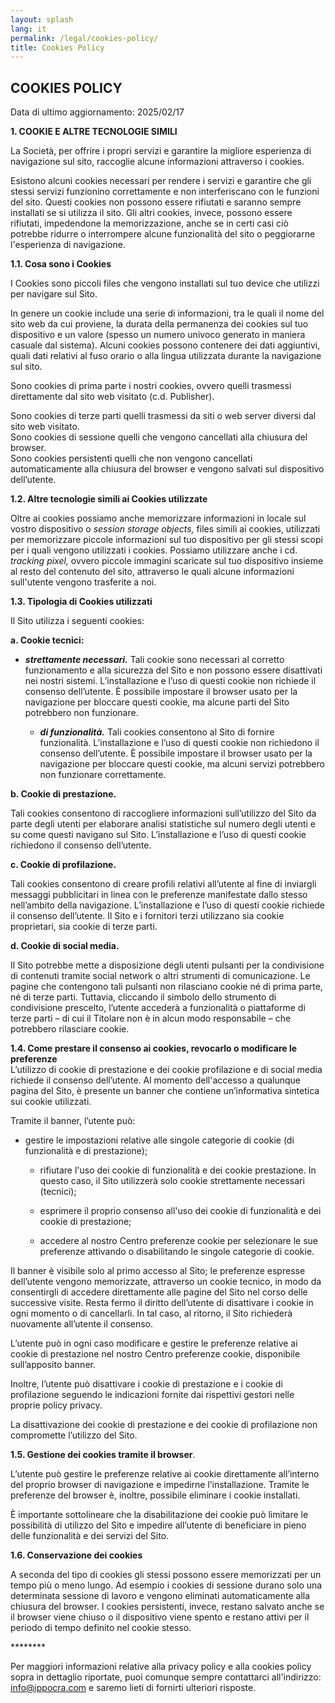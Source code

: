 ```yaml
---
layout: splash
lang: it
permalink: /legal/cookies-policy/
title: Cookies Policy
---
```


## COOKIES POLICY

Data di ultimo aggiornamento: 2025/02/17

**1\. COOKIE E ALTRE TECNOLOGIE SIMILI**

La Società, per offrire i propri servizi e garantire la migliore esperienza di navigazione sul sito, raccoglie alcune informazioni attraverso i cookies. 

Esistono alcuni cookies necessari per rendere i servizi e garantire che gli stessi servizi funzionino correttamente e non interferiscano con le funzioni del sito. Questi cookies non possono essere rifiutati e saranno sempre installati se si utilizza il sito. Gli altri cookies, invece, possono essere rifiutati, impedendone la memorizzazione, anche se in certi casi ciò potrebbe ridurre o interrompere alcune funzionalità del sito o peggiorarne l'esperienza di navigazione.

**1.1. Cosa sono i Cookies**

I Cookies sono piccoli files che vengono installati sul tuo device che utilizzi per navigare sul Sito.

In genere un cookie include una serie di informazioni, tra le quali il nome del sito web da cui proviene, la durata della permanenza dei cookies sul tuo dispositivo e un valore (spesso un numero univoco generato in maniera casuale dal sistema). Alcuni cookies possono contenere dei dati aggiuntivi, quali dati relativi al fuso orario o alla lingua utilizzata durante la navigazione sul sito.

Sono cookies di prima parte i nostri cookies, ovvero  quelli trasmessi direttamente dal sito web visitato (c.d. Publisher).

Sono cookies di terze parti quelli trasmessi da siti o web server diversi dal sito web visitato.  
Sono cookies di sessione quelli che vengono cancellati alla chiusura del browser.  
Sono cookies persistenti quelli che non vengono cancellati automaticamente alla chiusura del browser e vengono salvati sul dispositivo dell’utente.

**1.2. Altre tecnologie simili ai Cookies utilizzate**

Oltre ai cookies possiamo anche memorizzare informazioni in locale sul vostro dispositivo o *session storage objects,* files simili ai cookies, utilizzati per memorizzare piccole informazioni sul tuo dispositivo per gli stessi scopi per i quali vengono utilizzati i cookies. Possiamo utilizzare anche i cd. *tracking pixel,* ovvero piccole immagini scaricate sul tuo dispositivo insieme al resto del contenuto del sito, attraverso le quali alcune informazioni sull'utente vengono trasferite a noi.

**1.3. Tipologia di Cookies utilizzati**

Il Sito utilizza i seguenti cookies:

**a. Cookie tecnici:**

* ***strettamente necessari.*** Tali cookie sono necessari al corretto funzionamento e alla sicurezza del Sito e non possono essere disattivati nei nostri sistemi. L’installazione e l’uso di questi cookie non richiede il consenso dell’utente. È possibile impostare il browser usato per la navigazione per bloccare questi cookie, ma alcune parti del Sito potrebbero non funzionare.

  * ***di funzionalità.*** Tali cookies consentono al Sito di fornire funzionalità. L’installazione e l’uso di questi cookie non richiedono il consenso dell’utente. È possibile impostare il browser usato per la navigazione per bloccare questi cookie, ma alcuni servizi potrebbero non funzionare correttamente. 

**b. Cookie di prestazione.** 

Tali cookies consentono di raccogliere informazioni sull’utilizzo del Sito da parte degli utenti per elaborare analisi statistiche sul numero degli utenti e su come questi navigano sul Sito. L’installazione e l’uso di questi cookie richiedono il consenso dell’utente. 

**c. Cookie di profilazione.** 

Tali cookies consentono di creare profili relativi all’utente al fine di inviargli messaggi pubblicitari in linea con le preferenze manifestate dallo stesso nell’ambito della navigazione. L’installazione e l’uso di questi cookie richiede il consenso dell’utente. Il Sito e i fornitori terzi utilizzano sia cookie proprietari, sia cookie di terze parti.

**d. Cookie di social media.**

Il Sito potrebbe mette a disposizione degli utenti pulsanti per la condivisione di contenuti tramite social network o altri strumenti di comunicazione. Le pagine che contengono tali pulsanti non rilasciano cookie né di prima parte, né di terze parti. Tuttavia, cliccando il simbolo dello strumento di condivisione prescelto, l’utente accederà a funzionalità o piattaforme di terze parti – di cui il Titolare non è in alcun modo responsabile – che potrebbero rilasciare cookie.

**1.4. Come prestare il consenso ai cookies, revocarlo o modificare le preferenze**  
L’utilizzo di cookie di prestazione e dei cookie profilazione e di social media  richiede il consenso dell’utente. Al momento dell'accesso a qualunque pagina del Sito, è presente un banner che contiene un’informativa sintetica sui cookie utilizzati.

Tramite il banner, l’utente può:

* gestire le impostazioni relative alle singole categorie di cookie (di funzionalità e di prestazione);

  * rifiutare l'uso dei cookie di funzionalità e dei cookie prestazione. In questo caso, il Sito utilizzerà solo cookie strettamente necessari (tecnici);

  * esprimere il proprio consenso all'uso dei cookie di funzionalità e dei cookie di prestazione;

  * accedere al nostro Centro preferenze cookie per selezionare le sue preferenze attivando o disabilitando le singole categorie di cookie.

Il banner è visibile solo al primo accesso al Sito; le preferenze espresse dell’utente vengono memorizzate, attraverso un cookie tecnico, in modo da consentirgli di accedere direttamente alle pagine del Sito nel corso delle successive visite. Resta fermo il diritto dell’utente di disattivare i cookie in ogni momento o di cancellarli. In tal caso, al ritorno, il Sito richiederà nuovamente all’utente il consenso.

L’utente può in ogni caso modificare e gestire le preferenze relative ai cookie di prestazione nel nostro Centro preferenze cookie, disponibile sull’apposito banner.

Inoltre, l’utente può disattivare i cookie di prestazione e i cookie di profilazione seguendo le indicazioni fornite dai rispettivi gestori nelle proprie policy privacy.

La disattivazione dei cookie di prestazione e dei cookie di profilazione non compromette l’utilizzo del Sito.

**1.5. Gestione dei cookies tramite il browser**. 

L’utente può gestire le preferenze relative ai cookie direttamente all’interno del proprio browser di navigazione e impedirne l’installazione. Tramite le preferenze del browser è, inoltre, possibile eliminare i cookie installati.

È importante sottolineare che la disabilitazione dei cookie può limitare le possibilità di utilizzo del Sito e impedire all’utente di beneficiare in pieno delle funzionalità e dei servizi del Sito.

**1.6. Conservazione dei cookies**

A seconda del tipo di cookies gli stessi possono essere memorizzati per un tempo più o meno lungo. Ad esempio i cookies di sessione durano solo una determinata sessione di lavoro e vengono eliminati automaticamente alla chiusura del browser. I cookies persistenti, invece, restano salvato anche se il browser viene chiuso o il dispositivo viene spento e restano attivi per il periodo di tempo definito nel cookie stesso. 

\*\*\*\*\*\*\*\*

Per maggiori informazioni relative alla privacy policy e alla cookies policy sopra in dettaglio riportate, puoi comunque sempre contattarci all'indirizzo: info@ippocra.com e saremo lieti di fornirti ulteriori risposte.

